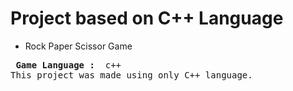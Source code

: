 <h1> Project based on C++ Language </h1> 
<ul>
    <li>Rock Paper Scissor Game </li>
</ul>
<pre> <b>Game Language : </b> c++ 
This project was made using only C++ language. 
 </pre>
